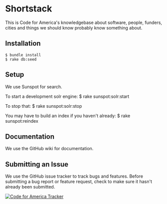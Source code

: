 Shortstack
==========
This is Code for America's knowledgebase about software, people, funders, cities and things we should know probably know something about.

<a name="installation">Installation</a>
------------
    $ bundle install
    $ rake db:seed

<a name="setup">Setup</a>
-------------
We use Sunspot for search.

To start a development solr engine:
    $ rake sunspot:solr:start

To stop that:
    $ rake sunspot:solr:stop

You may have to build an index if you haven't already:
    $ rake sunspot:reindex

<a name="documentation">Documentation</a>
-------------
We use the GitHub wiki for documentation.

<a name="issues">Submitting an Issue</a>
-------------------
We use the GitHub issue tracker to track bugs and features. Before submitting a bug report or feature request, check to make sure it hasn't already been submitted.

[![Code for America Tracker](http://stats.codeforamerica.org/codeforamerica/shortstack.png)](http://stats.codeforamerica.org/projects/shortstack)
